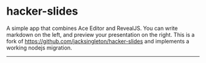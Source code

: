 # hacker-slides
A simple app that combines Ace Editor and RevealJS. You can write markdown on the left, and preview your presentation on the right.
This is a fork of https://github.com/jacksingleton/hacker-slides and implements a working nodejs migration.

---